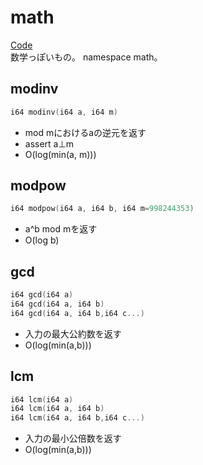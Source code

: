# math
[Code](../../src/dmath/math.h)  
数学っぽいもの。
namespace math。
## modinv
```cpp
i64 modinv(i64 a, i64 m)
```
* mod mにおけるaの逆元を返す
* assert a⊥m
* O(log(min(a, m)))
## modpow
```cpp
i64 modpow(i64 a, i64 b, i64 m=998244353)
```
* a^b mod mを返す
* O(log b)
## gcd
```cpp
i64 gcd(i64 a)
i64 gcd(i64 a, i64 b)
i64 gcd(i64 a, i64 b,i64 c...)
```
* 入力の最大公約数を返す
* O(log(min(a,b)))
## lcm
```cpp
i64 lcm(i64 a)
i64 lcm(i64 a, i64 b)
i64 lcm(i64 a, i64 b,i64 c...)
```
* 入力の最小公倍数を返す
* O(log(min(a,b)))
